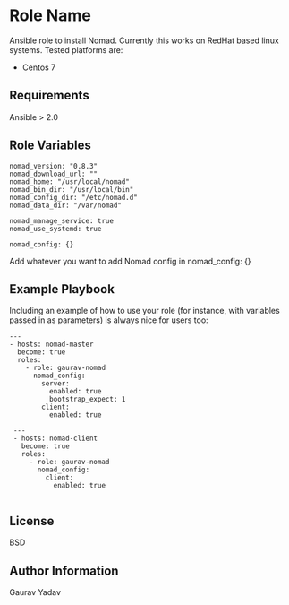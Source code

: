 Role Name
=========

Ansible role to install Nomad.
Currently this works on RedHat based linux systems.  Tested platforms are:

* Centos 7

Requirements
------------

Ansible > 2.0

Role Variables
--------------

```
nomad_version: "0.8.3"
nomad_download_url: ""
nomad_home: "/usr/local/nomad"
nomad_bin_dir: "/usr/local/bin"
nomad_config_dir: "/etc/nomad.d"
nomad_data_dir: "/var/nomad"

nomad_manage_service: true
nomad_use_systemd: true

nomad_config: {}
```

Add whatever you want to add Nomad config in nomad_config: {}

Example Playbook
----------------

Including an example of how to use your role (for instance, with variables passed in as parameters) is always nice for users too:

```
---
- hosts: nomad-master
  become: true
  roles:
    - role: gaurav-nomad
      nomad_config:
        server:
          enabled: true
          bootstrap_expect: 1
        client:
          enabled: true
          
 ---
 - hosts: nomad-client
   become: true
   roles:
     - role: gaurav-nomad
       nomad_config:
         client:
           enabled: true
            
```
License
-------

BSD

Author Information
------------------

Gaurav Yadav 
